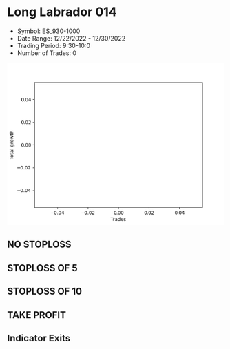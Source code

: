 # Long Labrador 014 
- Symbol: ES_930-1000
- Date Range: 12/22/2022 - 12/30/2022
- Trading Period: 9:30-10:0
- Number of Trades: 0

![Plot](LongLabrador014ES_930-1000.png)
## NO STOPLOSS














## STOPLOSS OF 5














## STOPLOSS OF 10














## TAKE PROFIT











## Indicator Exits


